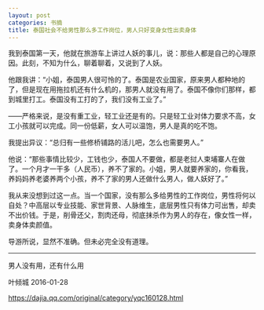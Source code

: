 ```yaml
---
layout: post
categories: 书摘
title: 泰国社会不给男性那么多工作岗位，男人只好变身女性出卖身体
---
```


我到泰国第一天，他就在旅游车上讲过人妖的事儿，说：那些人都是自己的心理原因。此刻，不知为什么，聊着聊着，又说到了人妖。

他跟我讲：“小姐，泰国男人很可怜的了。泰国是农业国家，原来男人都种地的了，但是现在用拖拉机还有什么机的，那男人就没有用了。泰国不像你们那样，都到城里打工。泰国没有工打的了，我们没有工业了。”

——严格来说，是没有重工业，轻工业还是有的。只是轻工业对体力要求不高，女工小孩就可以完成。同一份低薪，女人可以温饱，男人是真的吃不饱。

我提出异议：“总归有一些修桥铺路的活儿吧，怎么也需要男人。”

他说：“那些事情比较少，工钱也少，泰国人不要做，都是老挝人束埔寨人在做了。一个月才一干多（人民币），养不了家的。小姐，男人就要养家的，你看我，养妈妈养老婆养两个小孩，养不了家的男人还做什么男人，做人妖好了。”

我从来没想到过这一点。当一个国家，没有那么多给男性的工作岗位，男性将何以自处？中高层以专业技能、家世背景、人脉维生，底层男性只有体力可出售，却卖不出价钱。于是，削骨还父，割肉还母，彻底抹杀作为男人的存在，像女性一样，卖身体卖颜值。

导游所说，显然不准确。但未必完全没有道理。

---

男人没有用，还有什么用

叶倾城 2016-01-28

https://dajia.qq.com/original/category/yqc160128.html